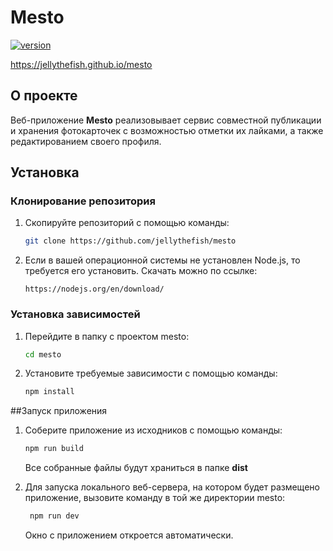 # Mesto

[![version](https://img.shields.io/badge/version-1.0.1-blue.svg)](https://github.com/jellythefish/mesto/tree/v1.0.1) 

https://jellythefish.github.io/mesto

## О проекте

Веб-приложение **Mesto** реализовывает сервис совместной публикации и хранения фотокарточек с возможностью отметки их лайками, а также редактированием своего профиля.

## Установка

### Клонирование репозитория

1. Скопируйте репозиторий с помощью команды:

   ```bash
   git clone https://github.com/jellythefish/mesto
   ```

2. Если в вашей операционной системы не установлен Node.js, то требуется его установить. Скачать можно по ссылке:

   ```
   https://nodejs.org/en/download/
   ```

### Установка зависимостей

1. Перейдите в папку с проектом mesto:

   ```bash
   cd mesto
   ```

2. Установите требуемые зависимости с помощью команды:

   ```bash
   npm install
   ```



##Запуск приложения

1. Соберите приложение из исходников с помощью команды:

   ```bash
   npm run build
   ```

   Все собранные файлы будут храниться в папке **dist**

2. Для запуска локального веб-сервера, на котором будет размещено приложение, вызовите команду в той же директории mesto:

   ```bash
    npm run dev
   ```

   Окно с приложением откроется автоматически.

